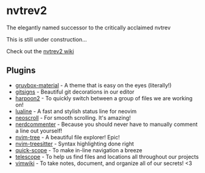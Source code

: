 # nvtrev2
The elegantly named successor to the critically acclaimed nvtrev

This is still under construction...

Check out the [nvtrev2 wiki](https://github.com/trevorhauter/nvtrev2/wiki)

## Plugins
- [gruvbox-material](https://github.com/sainnhe/gruvbox-material) - A theme that is easy on the eyes (literally!)
- [gitsigns](https://github.com/lewis6991/gitsigns.nvim) - Beautiful git decorations in our editor
- [harpoon2](https://github.com/ThePrimeagen/harpoon/tree/harpoon2) - To quickly switch between a group of files we are working on!
- [lualine](https://github.com/nvim-lualine/lualine.nvim) - A fast and stylish status line for neovim
- [neoscroll](https://github.com/karb94/neoscroll.nvim) - For smooth scrolling. It's amazing!
- [nerdcommenter](https://github.com/preservim/nerdcommenter) - Because you should never have to manually comment a line out yourself!
- [nvim-tree](https://github.com/nvim-tree/nvim-tree.lua) - A beautiful file explorer! Epic!
- [nvim-treesitter](https://github.com/nvim-treesitter/nvim-treesitter) - Syntax highlighting done right
- [quick-scope](https://github.com/unblevable/quick-scope) - To make in-line navigation a breeze
- [telescope](https://github.com/nvim-telescope/telescope.nvim) - To help us find files and locations all throughout our projects
- [vimwiki](https://github.com/vimwiki/vimwiki) - To take notes, document, and organize all of our secrets! <3
